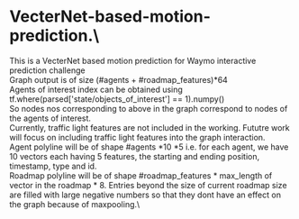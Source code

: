 # VecterNet-based-motion-prediction.\
This is a VecterNet based motion prediction for Waymo interactive prediction challenge\
Graph output is of size (#agents + #roadmap_features)*64\
Agents of interest index can be obtained using tf.where(parsed['state/objects_of_interest'] == 1).numpy()\
So nodes nos corresponding to  above in the graph correspond to nodes of the agents of interest.\
Currently, traffic light features are not included in the working. Fututre work will focus on including traffic light features into the graph interaction. \
Agent polyline will be of shape #agents *10 *5 i.e. for each agent, we have 10 vectors each having 5 features, the starting and ending position, timestamp, type and id. \
Roadmap polyline will be of shape #roadmap_features * max_length of vector in the roadmap * 8. Entries beyond the size of current roadmap size are filled with large negative numbers so that they dont have an effect on the graph because of maxpooling.\
